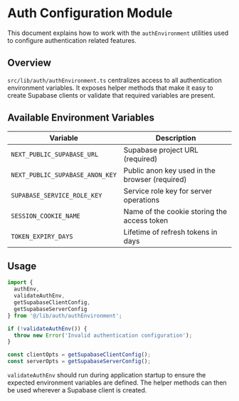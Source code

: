 # Auth Configuration Module

This document explains how to work with the `authEnvironment` utilities used to
configure authentication related features.

## Overview

`src/lib/auth/authEnvironment.ts` centralizes access to all authentication
environment variables. It exposes helper methods that make it easy to create
Supabase clients or validate that required variables are present.

## Available Environment Variables

| Variable | Description |
| -------- | ----------- |
| `NEXT_PUBLIC_SUPABASE_URL` | Supabase project URL (required) |
| `NEXT_PUBLIC_SUPABASE_ANON_KEY` | Public anon key used in the browser (required) |
| `SUPABASE_SERVICE_ROLE_KEY` | Service role key for server operations |
| `SESSION_COOKIE_NAME` | Name of the cookie storing the access token |
| `TOKEN_EXPIRY_DAYS` | Lifetime of refresh tokens in days |

## Usage

```typescript
import {
  authEnv,
  validateAuthEnv,
  getSupabaseClientConfig,
  getSupabaseServerConfig
} from '@/lib/auth/authEnvironment';

if (!validateAuthEnv()) {
  throw new Error('Invalid authentication configuration');
}

const clientOpts = getSupabaseClientConfig();
const serverOpts = getSupabaseServerConfig();
```

`validateAuthEnv` should run during application startup to ensure the expected
environment variables are defined. The helper methods can then be used wherever a
Supabase client is created.

